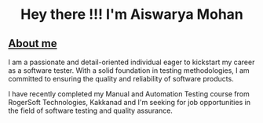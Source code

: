 <h1 align="center"> Hey there !!! I'm Aiswarya Mohan</h1>

<h2><u>About me</u></h2>
<p>I am a passionate and detail-oriented individual eager to kickstart my career as a software tester. With a solid foundation in testing methodologies, I am committed to ensuring the quality and reliability of software products.</p>
<p>I have recently completed my Manual and Automation Testing course from RogerSoft Technologies, Kakkanad and I'm seeking for job opportunities in the field of software testing and quality assurance.</p>
